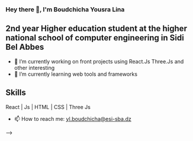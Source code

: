 ### Hey there 👋, I'm Boudchicha Yousra Lina 
## 2nd year Higher education student at the higher national school of computer engineering in Sidi Bel Abbes

- 🔭 I’m currently working on front projects using React.Js Three.Js and other interesting   
- 🌱 I’m currently learning web tools and frameworks

## Skills 
React | Js | HTML | CSS | Three Js
- 📫 How to reach me: yl.boudchicha@esi-sba.dz

-->
